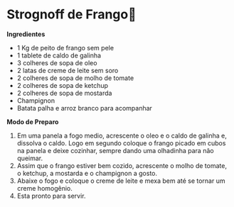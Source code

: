 # Strognoff de Frango:chicken:

**Ingredientes**

* 1 Kg de peito de frango sem pele
* 1 tablete de caldo de galinha
* 3 colheres de sopa de oleo
* 2 latas de creme de leite sem soro
* 2 colheres de sopa de molho de tomate
* 2 colheres de sopa de ketchup
* 2 colheres de sopa de mostarda
* Champignon
* Batata palha e arroz branco para acompanhar



**Modo de Preparo**

1. Em uma panela a fogo medio, acrescente o oleo e o caldo de galinha e, dissolva o caldo. Logo em segundo coloque o frango picado em cubos na panela e deixe cozinhar, sempre dando uma olhadinha para não queimar.
2. Assim que o frango estiver bem cozido, acrescente o molho de tomate, o ketchup, a mostarda e o champignon a gosto.
3. Abaixe o fogo e coloque o creme de leite e mexa bem até se tornar um creme homogênio.
4. Esta pronto para servir.







# 
